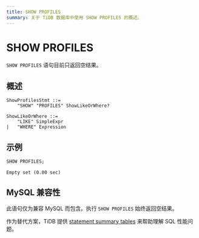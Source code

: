 ```yaml
---
title: SHOW PROFILES
summary: 关于 TiDB 数据库中使用 SHOW PROFILES 的概述。
---
```


# SHOW PROFILES

`SHOW PROFILES` 语句目前只返回空结果。

## 概述

```ebnf+diagram
ShowProfilesStmt ::=
    "SHOW" "PROFILES" ShowLikeOrWhere?

ShowLikeOrWhere ::=
    "LIKE" SimpleExpr
|   "WHERE" Expression
```

## 示例

```sql
SHOW PROFILES;
```

```
Empty set (0.00 sec)
```

## MySQL 兼容性

此语句仅为兼容 MySQL 而包含。执行 `SHOW PROFILES` 始终返回空结果。

作为替代方案，TiDB 提供 [statement summary tables](/statement-summary-tables.md) 来帮助理解 SQL 性能问题。